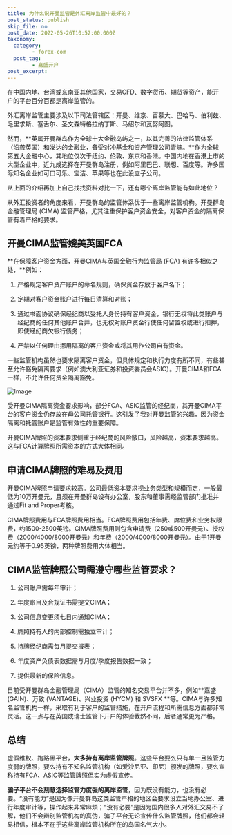 ```yaml
---
title: 为什么说开曼监管是外汇离岸监管中最好的？
post_status: publish
skip_file: no
post_date: 2022-05-26T10:52:00.000Z
taxonomy:
  category:
        - forex-com
  post_tag:
        - 嘉盛开户
post_excerpt: 
---
```

在中国内地、台湾或东南亚其他国家，交易CFD、数字货币、期货等资产，能开户的平台百分百都是离岸监管的。

外汇离岸监管主要涉及以下司法管辖区：开曼、维京、百慕大、巴哈马、伯利兹、毛里求斯、塞舌尔、圣文森特格拉纳丁斯、马绍尔和瓦努阿图。

然而，**英属开曼群岛作为全球十大金融岛屿之一，以其完善的法律监管体系（沿袭英国）和发达的金融业，备受对冲基金和资产管理公司青睐。**作为全球第五大金融中心，其地位仅次于纽约、伦敦、东京和香港。中国内地在香港上市的大型企业中，近九成选择在开曼群岛注册，例如阿里巴巴、联想、百度等。许多国际知名企业如可口可乐、宝洁、苹果等也在此设立子公司。

从上面的介绍再加上自己找找资料对比一下，还有哪个离岸监管能有如此地位？

从外汇投资者的角度来看，开曼群岛的监管体系优于一些离岸监管机构。开曼群岛金融管理局 (CIMA) 监管严格，尤其注重保护客户资金安全，对客户资金的隔离保管有着严格的要求。

## 开曼CIMA监管媲美英国FCA

**在保障客户资金方面，开曼CIMA与英国金融行为监管局 (FCA) 有许多相似之处，**例如：

1. 严格规定客户资产账户的命名规则，确保资金存放于客户名下；

1. 定期对客户资金账户进行每日清算和对账；

1. 通过书面协议确保经纪商以受托人身份持有客户资金，银行无权将此类账户与经纪商的任何其他账户合并，也无权对账户资金行使任何留置权或进行扣押，即使经纪商欠银行债务；

1. 严禁以任何理由挪用隔离的客户资金或将其用作公司自有资金。

一些监管机构虽然也要求隔离客户资金，但具体规定和执行力度有所不同，有些甚至允许豁免隔离要求（例如澳大利亚证券和投资委员会ASIC）。开曼CIMA和FCA一样，不允许任何资金隔离豁免。

![Image](https://prod-files-secure.s3.us-west-2.amazonaws.com/39ed1227-6d7d-4570-be36-9ccd4a2c4241/bd849744-3fcb-4a37-8312-357962c8f065/image.png?X-Amz-Algorithm=AWS4-HMAC-SHA256&X-Amz-Content-Sha256=UNSIGNED-PAYLOAD&X-Amz-Credential=ASIAZI2LB466RELZOSLE%2F20251021%2Fus-west-2%2Fs3%2Faws4_request&X-Amz-Date=20251021T101318Z&X-Amz-Expires=3600&X-Amz-Security-Token=IQoJb3JpZ2luX2VjEFkaCXVzLXdlc3QtMiJHMEUCIC7AdxU2bbAQ4qCO6tI3OFBjAqMODOj8gXMCDjQpuUahAiEAuHOVCcIV8p4giWoxmDIzdXzvPP3vwx5nGiT2ak9rHYQq%2FwMIEhAAGgw2Mzc0MjMxODM4MDUiDGlr0PQnjf%2FHhvIZYSrcA22bfvzusUYVu%2BqtebAM34hfcDaKm8MCGztL2ULxDUaym6d%2FbPYaggZGOPCQ0CLC0SwLOemu89jm%2FeKbBuQ6Ho%2F%2F%2BGCs60UppgmWAuIAA98QVg4GRbruHXrxn8eewYqAugZjUcIoyzZlDEvhGHrz%2F9onSYMym65fHLRUHWsDVFGhzxz5RhSPQ9kOtiN6Mzo%2BigN8NKkxUO%2F%2B15K%2BD3JLE%2Fa5cw2RaCFXvUCMvOfcqQnguU11E0poNmaKWN5BA9EvISW6xpjbIB%2BWJjqFb%2BqbfliZ7RgSeXEcumbCWwtkt84NFV1I5Pr%2FMoeEiE7ZNCNy%2BvK%2BYchp7EXyA3WHP04td79i%2FwFQv2HK8yH5R2R2bHr1iShSVCJmA%2B7U%2BL%2F4BGudRRaVXDv5j7X4ala1Nk%2BNxJ4MXf0aKgrW2wYupHQ2e2Ejs4ghKV1WLkiFwVifYZ%2F%2FBo5tYGQcKPKbaXc4APu07rMBKgjvoASCclEeE%2B6UmHZLKf0DKP1iHikiIrXlR2mvMDZUAcMSln6RsMzotFpwOYqyoXORuNfWsUayRvUlvMdyzasv93SzC%2F6fGFj16jCRmyluz1TBn%2FBHwk%2FtBhm90rSkWvmmgZc37yKkIBWu%2Bfa9vtWCVRRAc4VYxxayMI6T3ccGOqUBKuTTedxkXIVG5v7VY21qZTf4FmGBBp89pjNdlmkvtpc1yd%2F35aqwFm3O2b689qh5PJqzndrFrf9t2SYv8C1CnOtDjPLJAGTy7mUQi%2FpMcFXX%2FVXrOQmoWcp4zLG9m7FAWFbGmxinZg6rB%2Fw6iAwtPbWJhE7m7F3GRULY5a3v9lBe30%2FzdJYabGUVsT2nkr1YMPPph2dyTdGdmvy7YOB5qwDb7bQG&X-Amz-Signature=8c9ceb4268ddbe7cee26d0775f18c6e77c6e459f47e7404ddcb22930d17e85ee&X-Amz-SignedHeaders=host&x-amz-checksum-mode=ENABLED&x-id=GetObject)

受开曼CIMA隔离资金要求影响，部分FCA、ASIC监管的经纪商，其开曼CIMA平台的客户资金仍存放在母公司托管银行。这引发了我对开曼监管的兴趣，因为资金隔离和托管账户是监管有效性的重要保障。

开曼CIMA牌照的资本要求侧重于经纪商的风险敞口，风险越高，资本要求越高。这与FCA计算牌照所需资本的方式大体相同。

## **申请CIMA牌照的难易及费用**

开曼CIMA牌照申请要求较高。公司最低资本要求视业务类型和规模而定，一般最低为10万开曼元，且须在开曼群岛设有办公室，股东和董事需经监管部门批准并通过Fit and Proper考核。

CIMA牌照费用与FCA牌照费用相当。FCA牌照费用包括年费、席位费和业务权限费，约1500-2500英镑。CIMA牌照费用则包含申请费（250或500开曼元）、授权费（2000/4000/8000开曼元）和年费（2000/4000/8000开曼元）。由于1开曼元约等于0.95英镑，两种牌照费用大体相当。

## CIMA监管牌照公司需遵守哪些监管要求？

1. 公司账户需每年审计；

1. 年度账目及合规证书需提交CIMA；

1. 公司信息变更须七日内通知CIMA；

1. 牌照持有人的内部控制需独立审计；

1. 持牌经纪商需每月提交报表；

1. 年度资产负债表数据需与月度/季度报告数据一致；

1. 提供最新的保险信息。

目前受开曼群岛金融管理局（CIMA）监管的知名交易平台并不多，例如**嘉盛 (GAIN)、万致 (VANTAGE)、兴业投资 (HYCM) 和 SVSFX **等。CIMA与许多知名监管机构一样，采取有利于客户的监管措施，在开户流程和所需信息方面都非常灵活。这一点与在英国或瑞士监管下开户的体验截然不同，后者通常更为严格。

## 总结

虚假维权、跑路黑平台，**大多持有离岸监管牌照**。这些平台要么只有单一且监管力度弱的牌照，要么持有不知名监管机构（如爱沙尼亚、印尼）颁发的牌照，要么宣称持有FCA、ASIC等监管牌照但实为虚假宣传。

**骗子平台不会刻意选择监管力度强的离岸监管**，因为既没有能力，也没有必要。“没有能力”是因为像开曼群岛这类监管严格的地区会要求设立当地办公室、进行年度审计等，操作起来非常麻烦；“没有必要”是因为国内很多人对外汇交易不了解，他们不会辨别监管机构的真伪，骗子平台无论宣传什么监管牌照，他们都会轻易相信，根本不在乎这些离岸监管机构所在的岛国名气大小。